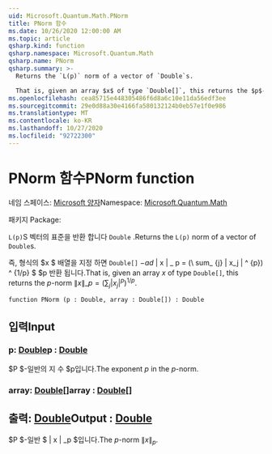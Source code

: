 ```yaml
---
uid: Microsoft.Quantum.Math.PNorm
title: PNorm 함수
ms.date: 10/26/2020 12:00:00 AM
ms.topic: article
qsharp.kind: function
qsharp.namespace: Microsoft.Quantum.Math
qsharp.name: PNorm
qsharp.summary: >-
  Returns the `L(p)` norm of a vector of `Double`s.

  That is, given an array $x$ of type `Double[]`, this returns the $p$-norm $\|x\|\_p= (\sum_{j}|x_j|^{p})^{1/p}$.
ms.openlocfilehash: cea85715e448305486f6d8a6c10e11da56edf3ee
ms.sourcegitcommit: 29e0d88a30e4166fa580132124b0eb57e1f0e986
ms.translationtype: MT
ms.contentlocale: ko-KR
ms.lasthandoff: 10/27/2020
ms.locfileid: "92722300"
---
```

# <a name="pnorm-function"></a><span data-ttu-id="b732c-102">PNorm 함수</span><span class="sxs-lookup"><span data-stu-id="b732c-102">PNorm function</span></span>

<span data-ttu-id="b732c-103">네임 스페이스: [Microsoft 양자](xref:Microsoft.Quantum.Math)</span><span class="sxs-lookup"><span data-stu-id="b732c-103">Namespace: [Microsoft.Quantum.Math](xref:Microsoft.Quantum.Math)</span></span>

<span data-ttu-id="b732c-104">패키지 [](https://nuget.org/packages/)</span><span class="sxs-lookup"><span data-stu-id="b732c-104">Package: [](https://nuget.org/packages/)</span></span>


<span data-ttu-id="b732c-105">`L(p)`S 벡터의 표준을 반환 합니다 `Double` .</span><span class="sxs-lookup"><span data-stu-id="b732c-105">Returns the `L(p)` norm of a vector of `Double`s.</span></span>

<span data-ttu-id="b732c-106">즉, 형식의 $x $ 배열을 지정 하면 `Double[]` $-ad$ \| x \| \_ p = (\ sum_ {j} | x_j | ^ {p}) ^ {1/p} $ $p 반환 됩니다.</span><span class="sxs-lookup"><span data-stu-id="b732c-106">That is, given an array $x$ of type `Double[]`, this returns the $p$-norm $\|x\|\_p= (\sum_{j}|x_j|^{p})^{1/p}$.</span></span>

```qsharp
function PNorm (p : Double, array : Double[]) : Double
```


## <a name="input"></a><span data-ttu-id="b732c-107">입력</span><span class="sxs-lookup"><span data-stu-id="b732c-107">Input</span></span>

### <a name="p--double"></a><span data-ttu-id="b732c-108">p: [Double](xref:microsoft.quantum.lang-ref.double)</span><span class="sxs-lookup"><span data-stu-id="b732c-108">p : [Double](xref:microsoft.quantum.lang-ref.double)</span></span>

<span data-ttu-id="b732c-109">$P $-일반의 지 수 $p입니다.</span><span class="sxs-lookup"><span data-stu-id="b732c-109">The exponent $p$ in the $p$-norm.</span></span>


### <a name="array--double"></a><span data-ttu-id="b732c-110">array: [Double](xref:microsoft.quantum.lang-ref.double)[]</span><span class="sxs-lookup"><span data-stu-id="b732c-110">array : [Double](xref:microsoft.quantum.lang-ref.double)[]</span></span>





## <a name="output--double"></a><span data-ttu-id="b732c-111">출력: [Double](xref:microsoft.quantum.lang-ref.double)</span><span class="sxs-lookup"><span data-stu-id="b732c-111">Output : [Double](xref:microsoft.quantum.lang-ref.double)</span></span>

<span data-ttu-id="b732c-112">$P $-일반 $ \| x \| _p $입니다.</span><span class="sxs-lookup"><span data-stu-id="b732c-112">The $p$-norm $\|x\|_p$.</span></span>